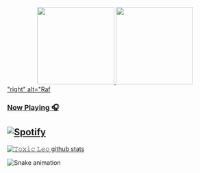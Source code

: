 
<div align="center">
  <a href="https://github.com/Afx-ToxicLeo">
  <img height="180em" src="https://github-readme-stats.vercel.app/api?username=Afx-ToxicLeo&show_icons=true&theme=dracula&include_all_commits=true&count_private=true"/>
  <img height="180em" src="https://github-readme-stats.vercel.app/api/top-langs/?username=Afx-ToxicLeo&layout=compact&langs_count=7&theme=dracula"/>
</div>
"right" alt="Raf
 
 ### Now Playing 🎧

[![Spotify](https://github-readme-remake.vercel.app/api/spotify)](https://open.spotify.com/user/mr5jgbqp3jw221j271iz2nix9)
<br/>
---

[![𝚃𝚘𝚡𝚒𝚌 𝙻𝚎𝚘 github stats](https://github-readme-stats.vercel.app/api?username=Afx-ToxicLeo-B&include_all_commits=true&count_private=true&show_icons=true&line_height=20&title_color=FFFFFF&icon_color=FFFFFF&text_color=FFFFFF&bg_color=0D1117)](https://github.com/Afx-ToxicLeo/github-readme-stats)


  ![Snake animation](https://github.com/Afx-ToxicLeo/rafaballerini/blob/output/github-contribution-grid-snake.svg)
 
</div>
